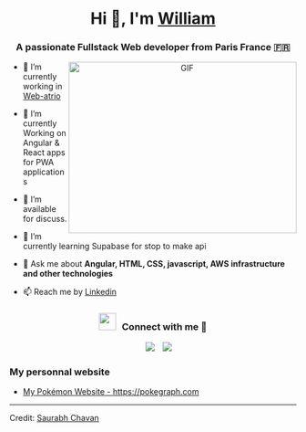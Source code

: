 <h1 align="center">Hi 👋, I'm <a href="https://www.linkedin.com/in/krieg-william/" target="blank">
William</a></h1>
<h3 align="center">A passionate Fullstack Web developer from Paris France 🇫🇷</h3>


<a target="_blank" align="center">
  <img align="right" top="500" height="300" width="400" alt="GIF" src="https://media.giphy.com/media/SWoSkN6DxTszqIKEqv/giphy.gif">
</a>

- 🔭 I’m currently working in <a href="http://web-atrio.com/" target="blank">Web-atrio</a>

- 🌱 I’m currently Working on Angular & React apps for PWA applications

- 🤝 I’m available for discuss.

- 🌱 I’m currently learning Supabase for stop to make api

- 💬 Ask me about **Angular, HTML, CSS, javascript, AWS infrastructure and other technologies**

- 📫 Reach me by <a href="https://www.linkedin.com/in/krieg-william/" target="blank">
Linkedin</a>

<h3 align="center" > <img src="https://media.giphy.com/media/iY8CRBdQXODJSCERIr/giphy.gif" width="30" height="30" style="margin-right: 10px;">Connect with me 🤝 </h3>

<p align="center">

 <div align="center"  class="icons-social" style="margin-left: 10px;">
        <a style="margin-left: 10px;"  target="_blank" href="https://www.linkedin.com/in/krieg-william/">
			<img src="https://img.icons8.com/doodle/40/000000/linkedin--v2.png"></a>
        <a style="margin-left: 10px;" target="_blank" href="https://github.com/WA-WilliamKrieg">
		<img src="https://img.icons8.com/doodle/40/000000/github--v1.png"></a>
      </div>

</p>

### My personnal website

<!-- BLOG-POST-LIST:START -->
- <a href="https://pokegraph.com"> My Pokémon Website - https://pokegraph.com </a>

---

Credit: [Saurabh Chavan](https://github.com/100rabhcsmc)
